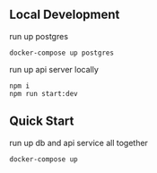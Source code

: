 
## Local Development

run up postgres
```
docker-compose up postgres
```

run up api server locally
```
npm i
npm run start:dev
```


## Quick Start

run up db and api service all together
```
docker-compose up
```